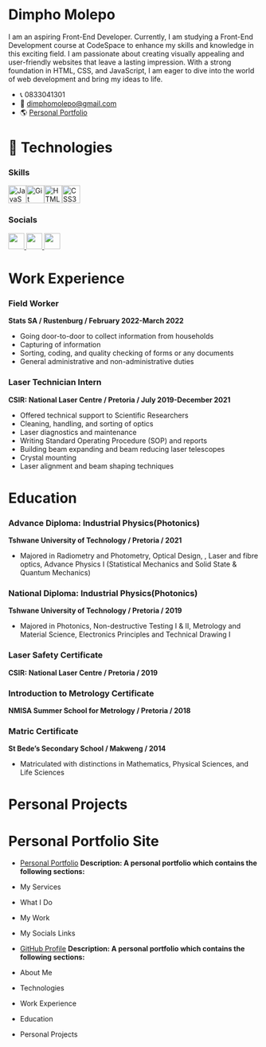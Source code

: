 # Dimpho Molepo

I am an aspiring Front-End Developer. Currently, I am studying a Front-End Development course at CodeSpace to enhance my skills and knowledge in this exciting field. 
I am passionate about creating visually appealing and user-friendly websites that leave a lasting impression. With a strong foundation in HTML, CSS, and JavaScript, 
I am eager to dive into the world of web development and bring my ideas to life.

* :telephone_receiver: 0833041301 <br>
* :e-mail: dimphomolepo@gmail.com
* :earth_americas:  [Personal Portfolio](https://dimpho-molepo-portfolio.netlify.app)

# 👾 Technologies 
### Skills

<p align="left">
<a href="https://developer.mozilla.org/en-US/docs/Web/JavaScript" target="_blank" rel="noreferrer"><img src="https://raw.githubusercontent.com/danielcranney/readme-generator/main/public/icons/skills/javascript-colored.svg" width="36" height="36" alt="JavaScript" /></a><a href="https://git-scm.com/" target="_blank" rel="noreferrer"><img src="https://raw.githubusercontent.com/danielcranney/readme-generator/main/public/icons/skills/git-colored.svg" width="36" height="36" alt="Git" /></a><a href="https://developer.mozilla.org/en-US/docs/Glossary/HTML5" target="_blank" rel="noreferrer"><img src="https://raw.githubusercontent.com/danielcranney/readme-generator/main/public/icons/skills/html5-colored.svg" width="36" height="36" alt="HTML5" /></a><a href="https://www.w3.org/TR/CSS/#css" target="_blank" rel="noreferrer"><img src="https://raw.githubusercontent.com/danielcranney/readme-generator/main/public/icons/skills/css3-colored.svg" width="36" height="36" alt="CSS3" /></a>
</p>


### Socials

<p align="left"> <a href="https://www.codepen.io/dimpho" target="_blank" rel="noreferrer"> <picture> <source media="(prefers-color-scheme: dark)" srcset="https://raw.githubusercontent.com/danielcranney/readme-generator/main/public/icons/socials/codepen-dark.svg" /> <source media="(prefers-color-scheme: light)" srcset="https://raw.githubusercontent.com/danielcranney/readme-generator/main/public/icons/socials/codepen.svg" /> <img src="https://raw.githubusercontent.com/danielcranney/readme-generator/main/public/icons/socials/codepen.svg" width="32" height="32" /> </picture> </a> <a href="https://www.github.com/dimpho-molepo" target="_blank" rel="noreferrer"> <picture> <source media="(prefers-color-scheme: dark)" srcset="https://raw.githubusercontent.com/danielcranney/readme-generator/main/public/icons/socials/github-dark.svg" /> <source media="(prefers-color-scheme: light)" srcset="https://raw.githubusercontent.com/danielcranney/readme-generator/main/public/icons/socials/github.svg" /> <img src="https://raw.githubusercontent.com/danielcranney/readme-generator/main/public/icons/socials/github.svg" width="32" height="32" /> </picture> </a> <a href="https://www.linkedin.com/in/dimpho/molepo" target="_blank" rel="noreferrer"> <picture> <source media="(prefers-color-scheme: dark)" srcset="https://raw.githubusercontent.com/danielcranney/readme-generator/main/public/icons/socials/linkedin-dark.svg" /> <source media="(prefers-color-scheme: light)" srcset="https://raw.githubusercontent.com/danielcranney/readme-generator/main/public/icons/socials/linkedin.svg" /> <img src="https://raw.githubusercontent.com/danielcranney/readme-generator/main/public/icons/socials/linkedin.svg" width="32" height="32" /> </picture> </a></p>

# Work Experience
### Field Worker
**Stats SA / Rustenburg / February 2022-March 2022**
* Going door-to-door to collect information from households
* Capturing of information
* Sorting, coding, and quality checking of forms or any documents
* General administrative and non-administrative duties

### Laser Technician Intern
**CSIR: National Laser Centre / Pretoria / July 2019-December 2021**
* Offered technical support to Scientific Researchers
* Cleaning, handling, and sorting of optics
* Laser diagnostics and maintenance
* Writing Standard Operating Procedure (SOP) and reports
* Building beam expanding and beam reducing laser telescopes
* Crystal mounting
* Laser alignment and beam shaping techniques

# Education
### Advance Diploma: Industrial Physics(Photonics)
**Tshwane University of Technology / Pretoria / 2021**
* Majored in Radiometry and Photometry, Optical Design, , Laser
and fibre optics, Advance Physics I (Statistical Mechanics and Solid
State & Quantum Mechanics)

### National Diploma: Industrial Physics(Photonics)
**Tshwane University of Technology / Pretoria / 2019** 
* Majored in Photonics, Non-destructive Testing I & II, Metrology
and Material Science, Electronics Principles and Technical Drawing
I
### Laser Safety Certificate
**CSIR: National Laser Centre / Pretoria / 2019** 

### Introduction to Metrology Certificate
**NMISA Summer School for Metrology / Pretoria / 2018**

### Matric Certificate
**St Bede’s Secondary School / Makweng / 2014**
* Matriculated with distinctions in Mathematics, Physical Sciences,
and Life Sciences

# Personal Projects






# Personal Portfolio Site 
* [Personal Portfolio](https://dimpho-molepo-portfolio.netlify.app/)
**Description: A personal portfolio which contains the following sections:**
* My Services
* What I Do
* My Work
* My Socials Links

* [GitHub Profile](https://github.com/dimpho-molepo)
**Description: A personal portfolio which contains the following sections:**
* About Me
* Technologies
* Work Experience
* Education
* Personal Projects
